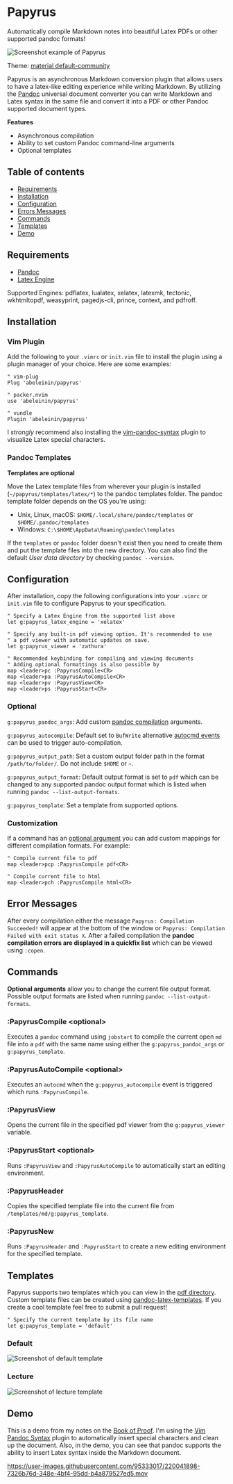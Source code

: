 # Papyrus

Automatically compile Markdown notes into beautiful Latex PDFs or other supported pandoc formats!

![Screenshot example of Papyrus](https://github.com/abeleinin/papyrus/blob/main/examples/example.png?raw=true)

Theme: [material default-community](https://github.com/kaicataldo/material.vim)

Papyrus is an asynchronous Markdown conversion plugin that allows users to have a latex-like editing experience while writing Markdown. By utilizing the [Pandoc](https://pandoc.org/) universal document converter you can write Markdown and Latex syntax in the same file and convert it into a PDF or other Pandoc supported document types.

**Features**

- Asynchronous compilation
- Ability to set custom Pandoc command-line arguments
- Optional templates

## Table of contents

- [Requirements](#requirements)
- [Installation](#installation)
- [Configuration](#configuration)
- [Errors Messages](#error-messages)
- [Commands](#commands)
- [Templates](#templates)
- [Demo](#demo)

## Requirements

- [Pandoc](https://pandoc.org/installing.html)
- [Latex Engine](https://pandoc.org/MANUAL.html#option--pdf-engine)

Supported Engines: pdflatex, lualatex, xelatex, latexmk, tectonic, wkhtmltopdf, weasyprint, pagedjs-cli, prince, context, and pdfroff.

## Installation

### Vim Plugin

Add the following to your `.vimrc` or `init.vim` file to install the plugin using a plugin manager of your choice. Here are some examples:

```vim
" vim-plug
Plug 'abeleinin/papyrus'

" packer.nvim
use 'abeleinin/papyrus'

" vundle
Plugin 'abeleinin/papyrus'
```

I *strongly* recommend also installing the [vim-pandoc-syntax](https://github.com/vim-pandoc/vim-pandoc-syntax) plugin to visualize Latex special characters.

### Pandoc Templates

**Templates are optional** 

Move the Latex template files from wherever your plugin is installed (`~/papyrus/templates/latex/*`) to the pandoc templates folder. The pandoc template folder depends on the OS you're using:

- Unix, Linux, macOS: `$HOME/.local/share/pandoc/templates` or `$HOME/.pandoc/templates`
- Windows: `C:\$HOME\AppData\Roaming\pandoc\templates`

If the `templates` or `pandoc` folder doesn't exist then you need to create them and put the template files into the new directory. You can also find the default *User data directory* by checking `pandoc --version`.

## Configuration

After installation, copy the following configurations into your `.vimrc` or `init.vim` file to configure Papyrus to your specification.

```vim
" Specify a Latex Engine from the supported list above
let g:papyrus_latex_engine = 'xelatex'

" Specify any built-in pdf viewing option. It's recommended to use 
" a pdf viewer with automatic updates on save.
let g:papyrus_viewer = 'zathura'

" Recommended keybinding for compiling and viewing documents
" Adding optional formattings is also possible by 
map <leader>pc :PapyrusCompile<CR>
map <leader>pa :PapyrusAutoCompile<CR>
map <leader>pv :PapyrusView<CR>
map <leader>ps :PapyrusStart<CR>
```

### Optional

`g:papyrus_pandoc_args`: Add custom [pandoc compilation](https://pandoc.org/MANUAL.html#general-writer-options) arguments.

`g:papyrus_autocompile`: Default set to `BufWrite` alternative [autocmd events](https://neovim.io/doc/user/autocmd.html#autocmd-events) can be used to trigger auto-compilation.

`g:papyrus_output_path`: Set a custom output folder path in the format `/path/to/folder/`. Do not include `$HOME` or `~`.

`g:papyrus_output_format`: Default output format is set to `pdf` which can be changed to any supported pandoc output format which is listed when running `pandoc --list-output-formats`.

`g:papyrus_template`: Set a template from supported options. 

### Customization 

If a command has an [optional argument](#commands) you can add custom mappings for different compilation formats. For example:

```vim
" Compile current file to pdf
map <leader>pcp :PapyrusCompile pdf<CR>

" Compile current file to html
map <leader>pch :PapyrusCompile html<CR>
```


## Error Messages

After every compilation either the message `Papyrus: Compilation Succeeded!` will appear at the bottom of the window or `Papyrus: Compilation Failed with exit status X`. After a failed compilation the **pandoc compilation errors are displayed in a quickfix list** which can be viewed using `:copen`.


## Commands

**Optional arguments** allow you to change the current file output format. Possible output formats are listed when running `pandoc --list-output-formats`.

### :PapyrusCompile \<optional\>

Executes a `pandoc` command using `jobstart` to compile the current open `md` file into a `pdf` with the same name using either the `g:papyrus_pandoc_args` or `g:papyrus_template`. 

### :PapyrusAutoCompile \<optional\>

Executes an `autocmd` when the `g:papyrus_autocompile` event is triggered which runs `:PapyrusCompile`.

### :PapyrusView 

Opens the current file in the specified pdf viewer from the `g:papyrus_viewer` variable.

### :PapyrusStart \<optional\>

Runs `:PapyrusView` and `:PapyrusAutoCompile` to automatically start an editing environment.

### :PapyrusHeader

Copies the specified template file into the current file from `/templates/md/g:papyrus_template`.

### :PapyrusNew 

Runs `:PapyrusHeader` and `:PapyrusStart` to create a new editing environment for the specified template. 


## Templates

Papyrus supports two templates which you can view in the [pdf directory](https://github.com/abeleinin/papyrus/tree/main/templates/pdf). Custom template files can be created using [pandoc-latex-templates](https://github.com/Wandmalfarbe/pandoc-latex-template). If you create a cool template feel free to submit a pull request!

```vim
" Specify the current template by its file name 
let g:papyrus_template = 'default'
```
 
### Default

![Screenshot of default template](https://github.com/abeleinin/papyrus/blob/main/examples/default.png?raw=true)

### Lecture 

![Screenshot of lecture template](https://github.com/abeleinin/papyrus/blob/main/examples/lecture.png?raw=true)

## Demo

This is a demo from my notes on the [Book of Proof](https://www.people.vcu.edu/~rhammack/BookOfProof/Main.pdf). I'm using the [Vim Pandoc Syntax](https://github.com/vim-pandoc/vim-pandoc-syntax) plugin to automatically insert special characters and clean up the document. Also, in the demo, you can see that pandoc supports the ability to insert Latex syntax inside the Markdown document.

https://user-images.githubusercontent.com/95333017/220041898-7326b76d-348e-4bf4-95dd-b4a879527ed5.mov


